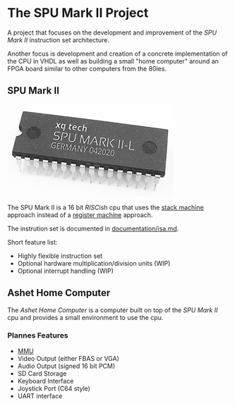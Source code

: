 # The SPU Mark II Project

A project that focuses on the development and improvement of the *SPU Mark II* instruction
set architecture.

Another focus is development and creation of a concrete implementation of the CPU in VHDL
as well as building a small "home computer" around an FPGA board similar to other computers
from the 80ies.

## SPU Mark II

![](./documentation/spu-mark-ii.png)

The SPU Mark II is a 16 bit *RISC*ish cpu that uses the [stack machine](https://en.wikipedia.org/wiki/Stack_machine)
approach instead of a [register machine](https://en.wikipedia.org/wiki/Register_machine) approach.

The instrution set is documented in [documentation/isa.md](documentation/isa.md).

Short feature list:
- Highly flexible instruction set
- Optional hardware multiplication/division units (WIP)
- Optional interrupt handling (WIP)

## Ashet Home Computer
The *Ashet Home Computer* is a computer built on top of the *SPU Mark II* cpu and
provides a small environment to use the cpu.

### Plannes Features
- [MMU](documentation/simple-mmu.md)
- Video Output (either FBAS or VGA)
- Audio Output (signed 16 bit PCM)
- SD Card Storage
- Keyboard Interface
- Joystick Port (C64 style)
- UART interface